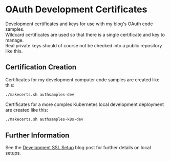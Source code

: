 # OAuth Development Certificates

Development certificates and keys for use with my blog's OAuth code samples.\
Wildcard certificates are used so that there is a single certificate and key to manage.\
Real private keys should of course not be checked into a public repository like this.

## Certification Creation

Certificates for my development computer code samples are created like this:

```bash
./makecerts.sh authsamples-dev
```

Certificates for a more complex Kubernetes local development deployment are created like this:

```bash
./makecerts.sh authsamples-k8s-dev
```

## Further Information

See the [Development SSL Setup](https://apisandclients.com/posts/developer-ssl-setup) blog post for further details on local setups.
